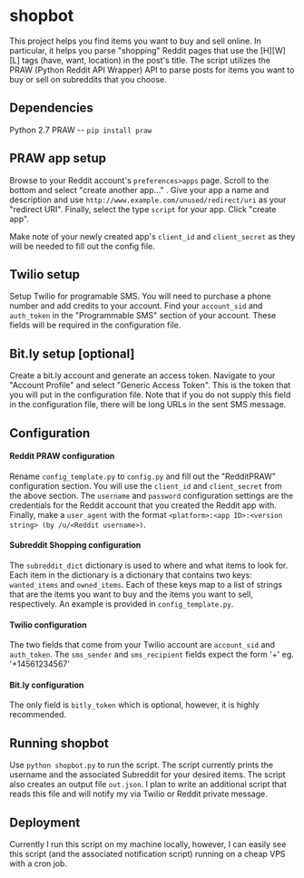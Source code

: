 # shopbot

This project helps you find items you want to buy and sell online. In particular, it helps you parse "shopping" Reddit pages that use the [H][W][L] tags (have, want, location) in the post's title. The script utilizes the PRAW (Python Reddit API Wrapper) API to parse posts for items you want to buy or sell on subreddits that you choose. 

## Dependencies 
Python 2.7
PRAW -- `pip install praw`

## PRAW app setup
Browse to your Reddit account's `preferences>apps` page. Scroll to the bottom and select "create another app..." .  Give your app a name and description and use `http://www.example.com/unused/redirect/uri` as your "redirect URI". Finally, select the type `script` for your app. Click "create app".

Make note of your newly created app's `client_id` and `client_secret` as they will be needed to fill out the config file. 

## Twilio setup
Setup Twilio for programable SMS. You will need to purchase a phone number and add credits to your account. Find your `account_sid` and `auth_token` in the "Programmable SMS" section of your account. These fields will be required in the configuration file.

## Bit.ly setup [optional]
Create a bit.ly account and generate an access token. Navigate to your "Account Profile" and select "Generic Access Token". This is the token that you will put in the configuration file. Note that if you do not supply this field in the configuration file, there will be long URLs in the sent SMS message. 

## Configuration
#### Reddit PRAW configuration
Rename `config_template.py` to `config.py` and fill out the "RedditPRAW" configuration section. You will use the `client_id` and `client_secret` from the above section. The `username` and `password` configuration settings are the credentials for the Reddit account that you created the Reddit app with. Finally, make a `user_agent` with the format ``<platform>:<app ID>:<version string> (by /u/<Reddit username>)``. 

#### Subreddit Shopping configuration
The `subreddit_dict` dictionary is used to where and what items to look for. Each item in the dictionary is a dictionary that contains two keys: `wanted_items` and `owned_items`. Each of these keys map to a list of strings that are the items you want to buy and the items you want to sell, respectively.  An example is provided in `config_template.py`. 

#### Twilio configuration
The two fields that come from your Twilio account are `account_sid` and `auth_token`. The `sms_sender` and `sms_recipient` fields expect the form '+<country code><area code><phone number>' eg. '+14561234567'

#### Bit.ly configuration
The only field is `bitly_token` which is optional, however, it is highly recommended. 

## Running shopbot
Use `python shopbot.py` to run the script. The script currently prints the username and the associated Subreddit for your desired items. The script also creates an output file `out.json`. I plan to write an additional script that reads this file and will notify my via Twilio or Reddit private message. 

## Deployment
Currently I run this script on my machine locally, however, I can easily see this script (and the associated notification script) running on a cheap VPS with a cron job. 

